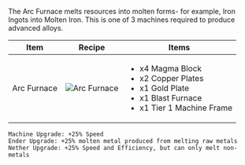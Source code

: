 The Arc Furnace melts resources into molten forms- for example, Iron Ingots into Molten Iron. This is one of 3 machines required to produce advanced alloys.

| Item | Recipe | Items |
|------|--------|-------|
| Arc Furnace | ![Arc Furnace](https://cdn.discordapp.com/attachments/739536694398812230/879401656536666174/arc_furnace.png) | <ul><li>x4 Magma Block</li><li>x2 Copper Plates</li><li>x1 Gold Plate</li><li>x1 Blast Furnace</li><li>x1 Tier 1 Machine Frame</li></ul> |

```
Machine Upgrade: +25% Speed
Ender Upgrade: +25% molten metal produced from melting raw metals
Nether Upgrade: +25% Speed and Efficiency, but can only melt non-metals
```